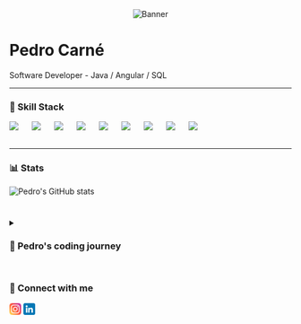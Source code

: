 <div align="center"><img src="https://user-images.githubusercontent.com/68451062/214399306-0d7533c6-204e-4803-815f-59be044f8047.png" alt="Banner" width="800px"></div>

# Pedro Carné
Software Developer - Java / Angular / SQL

---

### 📌 Skill Stack
<img align="left" src="https://cdn.jsdelivr.net/gh/devicons/devicon/icons/java/java-original.svg" width="40px"/>
<img align="left" src="https://cdn.jsdelivr.net/gh/devicons/devicon@latest/icons/spring/spring-original-wordmark.svg" width="40px"/>
<img align="left" src="https://cdn.jsdelivr.net/gh/devicons/devicon@latest/icons/angular/angular-original.svg" width="40px"/>
<img align="left" src="https://cdn.jsdelivr.net/gh/devicons/devicon/icons/python/python-original.svg" width="40px" />
<img align="left" src="https://cdn.jsdelivr.net/gh/devicons/devicon@latest/icons/amazonwebservices/amazonwebservices-plain-wordmark.svg" width="40px"/>
<img align="left" src="https://cdn.jsdelivr.net/gh/devicons/devicon/icons/nodejs/nodejs-original.svg" width="40px" />   
<img align="left" src="https://cdn.jsdelivr.net/gh/devicons/devicon/icons/mysql/mysql-original.svg" width="40px"/>
<img align="left" src="https://cdn.jsdelivr.net/gh/devicons/devicon@latest/icons/git/git-plain-wordmark.svg" width="40px"/>
<img align="left" src="https://cdn.jsdelivr.net/gh/devicons/devicon@latest/icons/react/react-original-wordmark.svg" width="40px"/>

<br><br>

---

### 📊 Stats
![Pedro's GitHub stats](https://github-readme-stats-sigma-five.vercel.app/api?username=pedroCConceicao&show_icons=true&theme=tokyonight)

#

<details>
          <summary><h3>📜 Pedro's coding journey</h3></summary>
          Junior developer and studying Information Systems at UNA.
          <br><br>
          I have more than 3 years in the area, acquiring knowledge and experience and also participating of thousands of hackathons and game jam's. Currently, I master web development, using Angular and Java.
          <br><br>
          By now, I am studying Cloud Computing and Kafka.
          <br><br>
          🎯 GameJam+ finalist (Team: Firerchy, Project: Moonstars)
          <br>
          🥉 Third place in "WE CODE WE CHANGE"(Uberlândia's Hackathon).
          <br>
          🧠 Teacher at TECHERS - Escola de Tecnologia
</details>

#

### 🔗 Connect with me
<a href="https://www.instagram.com/cpedrin_c/"><img align=”left” src="https://github.com/pedroCConceicao/pedroCConceicao/blob/main/images/instagram.png" width="21px"></a>
<a href="https://www.linkedin.com/in/pedro-carn%C3%A9-concei%C3%A7%C3%A3o-745525256/"><img align=”left” src="https://github.com/pedroCConceicao/pedroCConceicao/blob/main/images/linkedin.png" width="21px"></a>


          
          
          
          
